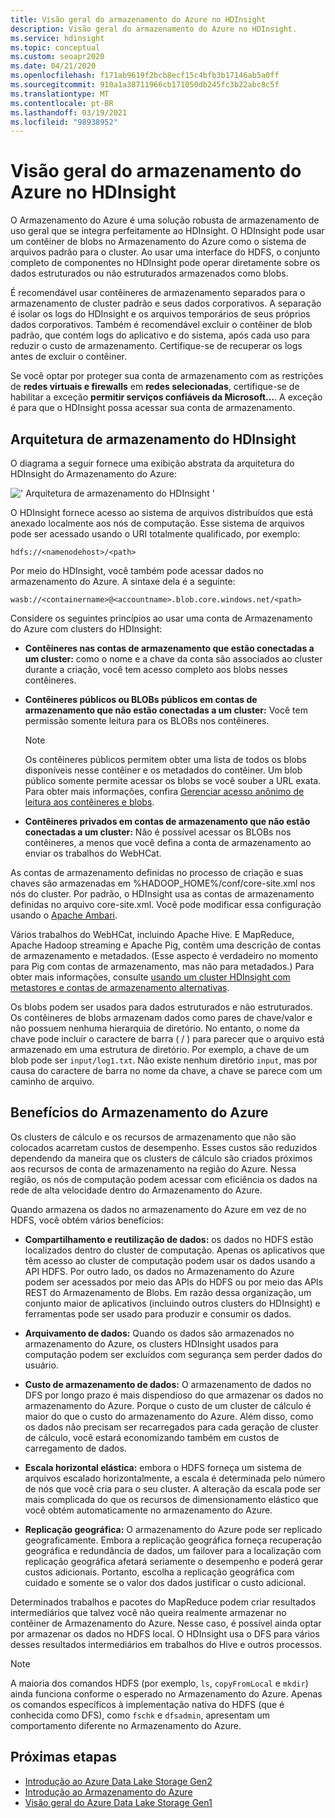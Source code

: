```yaml
---
title: Visão geral do armazenamento do Azure no HDInsight
description: Visão geral do armazenamento do Azure no HDInsight.
ms.service: hdinsight
ms.topic: conceptual
ms.custom: seoapr2020
ms.date: 04/21/2020
ms.openlocfilehash: f171ab9619f2bcb8ecf15c4bfb3b17146ab5a0ff
ms.sourcegitcommit: 910a1a38711966cb171050db245fc3b22abc8c5f
ms.translationtype: MT
ms.contentlocale: pt-BR
ms.lasthandoff: 03/19/2021
ms.locfileid: "98938952"
---
```

# <a name="azure-storage-overview-in-hdinsight"></a>Visão geral do armazenamento do Azure no HDInsight

O Armazenamento do Azure é uma solução robusta de armazenamento de uso geral que se integra perfeitamente ao HDInsight. O HDInsight pode usar um contêiner de blobs no Armazenamento do Azure como o sistema de arquivos padrão para o cluster. Ao usar uma interface do HDFS, o conjunto completo de componentes no HDInsight pode operar diretamente sobre os dados estruturados ou não estruturados armazenados como blobs.

É recomendável usar contêineres de armazenamento separados para o armazenamento de cluster padrão e seus dados corporativos. A separação é isolar os logs do HDInsight e os arquivos temporários de seus próprios dados corporativos. Também é recomendável excluir o contêiner de blob padrão, que contém logs do aplicativo e do sistema, após cada uso para reduzir o custo de armazenamento. Certifique-se de recuperar os logs antes de excluir o contêiner.

Se você optar por proteger sua conta de armazenamento com as restrições de **redes virtuais e firewalls** em **redes selecionadas**, certifique-se de habilitar a exceção **permitir serviços confiáveis da Microsoft...**. A exceção é para que o HDInsight possa acessar sua conta de armazenamento.

## <a name="hdinsight-storage-architecture"></a>Arquitetura de armazenamento do HDInsight

O diagrama a seguir fornece uma exibição abstrata da arquitetura do HDInsight do Armazenamento do Azure:

![' Arquitetura de armazenamento do HDInsight '](./media/overview-azure-storage/storage-architecture.png "Arquitetura de armazenamento do HDInsight")

O HDInsight fornece acesso ao sistema de arquivos distribuídos que está anexado localmente aos nós de computação. Esse sistema de arquivos pode ser acessado usando o URI totalmente qualificado, por exemplo:

`hdfs://<namenodehost>/<path>`

Por meio do HDInsight, você também pode acessar dados no armazenamento do Azure. A sintaxe dela é a seguinte:

`wasb://<containername>@<accountname>.blob.core.windows.net/<path>`

Considere os seguintes princípios ao usar uma conta de Armazenamento do Azure com clusters do HDInsight:

* **Contêineres nas contas de armazenamento que estão conectadas a um cluster:** como o nome e a chave da conta são associados ao cluster durante a criação, você tem acesso completo aos blobs nesses contêineres.

* **Contêineres públicos ou BLOBs públicos em contas de armazenamento que não estão conectadas a um cluster:** Você tem permissão somente leitura para os BLOBs nos contêineres.
  
  > [!NOTE]  
  > Os contêineres públicos permitem obter uma lista de todos os blobs disponíveis nesse contêiner e os metadados do contêiner. Um blob público somente permite acessar os blobs se você souber a URL exata. Para obter mais informações, confira [Gerenciar acesso anônimo de leitura aos contêineres e blobs](../storage/blobs/anonymous-read-access-configure.md).

* **Contêineres privados em contas de armazenamento que não estão conectadas a um cluster:** Não é possível acessar os BLOBs nos contêineres, a menos que você defina a conta de armazenamento ao enviar os trabalhos do WebHCat.

As contas de armazenamento definidas no processo de criação e suas chaves são armazenadas em %HADOOP_HOME%/conf/core-site.xml nos nós do cluster. Por padrão, o HDInsight usa as contas de armazenamento definidas no arquivo core-site.xml. Você pode modificar essa configuração usando o [Apache Ambari](./hdinsight-hadoop-manage-ambari.md).

Vários trabalhos do WebHCat, incluindo Apache Hive. E MapReduce, Apache Hadoop streaming e Apache Pig, contêm uma descrição de contas de armazenamento e metadados. (Esse aspecto é verdadeiro no momento para Pig com contas de armazenamento, mas não para metadados.) Para obter mais informações, consulte [usando um cluster HDInsight com metastores e contas de armazenamento alternativas](https://social.technet.microsoft.com/wiki/contents/articles/23256.using-an-hdinsight-cluster-with-alternate-storage-accounts-and-metastores.aspx).

Os blobs podem ser usados para dados estruturados e não estruturados. Os contêineres de blobs armazenam dados como pares de chave/valor e não possuem nenhuma hierarquia de diretório. No entanto, o nome da chave pode incluir o caractere de barra ( / ) para parecer que o arquivo está armazenado em uma estrutura de diretório. Por exemplo, a chave de um blob pode ser `input/log1.txt`. Não existe nenhum diretório `input`, mas por causa do caractere de barra no nome da chave, a chave se parece com um caminho de arquivo.

## <a name="benefits-of-azure-storage"></a>Benefícios do Armazenamento do Azure

Os clusters de cálculo e os recursos de armazenamento que não são colocados acarretam custos de desempenho. Esses custos são reduzidos dependendo da maneira que os clusters de cálculo são criados próximos aos recursos de conta de armazenamento na região do Azure. Nessa região, os nós de computação podem acessar com eficiência os dados na rede de alta velocidade dentro do Armazenamento do Azure.

Quando armazena os dados no armazenamento do Azure em vez de no HDFS, você obtém vários benefícios:

* **Compartilhamento e reutilização de dados:** os dados no HDFS estão localizados dentro do cluster de computação. Apenas os aplicativos que têm acesso ao cluster de computação podem usar os dados usando a API HDFS. Por outro lado, os dados no Armazenamento do Azure podem ser acessados por meio das APIs do HDFS ou por meio das APIs REST do Armazenamento de Blobs. Em razão dessa organização, um conjunto maior de aplicativos (incluindo outros clusters do HDInsight) e ferramentas pode ser usado para produzir e consumir os dados.

* **Arquivamento de dados:** Quando os dados são armazenados no armazenamento do Azure, os clusters HDInsight usados para computação podem ser excluídos com segurança sem perder dados do usuário.

* **Custo de armazenamento de dados:** O armazenamento de dados no DFS por longo prazo é mais dispendioso do que armazenar os dados no armazenamento do Azure. Porque o custo de um cluster de cálculo é maior do que o custo do armazenamento do Azure. Além disso, como os dados não precisam ser recarregados para cada geração de cluster de cálculo, você estará economizando também em custos de carregamento de dados.

* **Escala horizontal elástica:** embora o HDFS forneça um sistema de arquivos escalado horizontalmente, a escala é determinada pelo número de nós que você cria para o seu cluster. A alteração da escala pode ser mais complicada do que os recursos de dimensionamento elástico que você obtém automaticamente no armazenamento do Azure.

* **Replicação geográfica:** O armazenamento do Azure pode ser replicado geograficamente. Embora a replicação geográfica forneça recuperação geográfica e redundância de dados, um failover para a localização com replicação geográfica afetará seriamente o desempenho e poderá gerar custos adicionais. Portanto, escolha a replicação geográfica com cuidado e somente se o valor dos dados justificar o custo adicional.

Determinados trabalhos e pacotes do MapReduce podem criar resultados intermediários que talvez você não queira realmente armazenar no contêiner de Armazenamento do Azure. Nesse caso, é possível ainda optar por armazenar os dados no HDFS local. O HDInsight usa o DFS para vários desses resultados intermediários em trabalhos do Hive e outros processos.

> [!NOTE]  
> A maioria dos comandos HDFS (por exemplo, `ls`, `copyFromLocal` e `mkdir`) ainda funciona conforme o esperado no Armazenamento do Azure. Apenas os comandos específicos à implementação nativa do HDFS (que é conhecida como DFS), como `fschk` e `dfsadmin`, apresentam um comportamento diferente no Armazenamento do Azure.

## <a name="next-steps"></a>Próximas etapas

* [Introdução ao Azure Data Lake Storage Gen2](../storage/blobs/data-lake-storage-introduction.md)
* [Introdução ao Armazenamento do Azure](../storage/common/storage-introduction.md)
* [Visão geral do Azure Data Lake Storage Gen1](./overview-data-lake-storage-gen1.md)